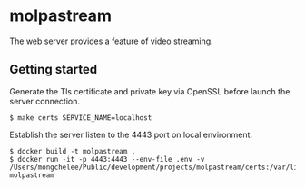 # molpastream
The web server provides a feature of video streaming.

## Getting started
Generate the Tls certificate and private key via OpenSSL before launch the server connection.

```console
$ make certs SERVICE_NAME=localhost
```

Establish the server listen to the 4443 port on local environment.

```console
$ docker build -t molpastream .
$ docker run -it -p 4443:4443 --env-file .env -v /Users/mongchelee/Public/development/projects/molpastream/certs:/var/lib/certs molpastream
```
